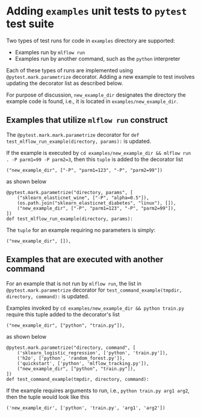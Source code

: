 # Adding `examples` unit tests to `pytest` test suite 

Two types of test runs for code in `examples` directory are supported:
  * Examples run by `mlflow run`
  * Examples run by another command, such as the `python` interpreter
  
Each of these types of runs are implemented using `@pytest.mark.parametrize` decorator.  Adding a new
example to test involves updating the decorator list as described below. 

For purpose of discussion, `new_example_dir` designates the
directory the example code is found, i.e., it is located in `examples/new_example_dir`.

## Examples that utilize `mlflow run` construct
The `@pytest.mark.mark.parametrize` decorator for `def test_mlflow_run_example(directory, params):` 
is updated.

If the example is executed by `cd examples/new_example_dir && mlflow run . -P parm1=99 -P parm2=3`, then
this `tuple` is added to the decorator list
```
("new_example_dir", ["-P", "parm1=123", "-P", "parm2=99"])
```

as shown below

```
@pytest.mark.parametrize("directory, params", [
    ("sklearn_elasticnet_wine", ["-P", "alpha=0.5"]),
    (os.path.join("sklearn_elasticnet_diabetes", "linux"), []),
    ("new_example_dir", ["-P", "parm1=123", "-P", "parm2=99"]),
])
def test_mlflow_run_example(directory, params):
```

The `tuple` for an example requiring no parameters is simply:
```
("new_example_dir", []),
```


## Examples that are executed with another command
For an example that is not run by `mlflow run`, the list in 
`@pytest.mark.parametrize` decorator for `test_command_example(tmpdir, directory, command):` is updated.

Examples invoked by `cd examples/new_example_dir && python train.py` require this tuple added
to the decorator's list
```
("new_example_dir", ["python", "train.py"]),
```

as shown below

```
@pytest.mark.parametrize("directory, command", [
    ('sklearn_logistic_regression', ['python', 'train.py']),
    ('h2o', ['python', 'random_forest.py']),
    ('quickstart', ['python', 'mlflow_tracking.py']),
    ("new_example_dir", ["python", "train.py"]),
])
def test_command_example(tmpdir, directory, command):
```

If the example requires arguments to run, i.e., `python train.py arg1 arg2`, then the 
tuple would look like this
```
('new_example_dir', ['python', 'train.py', 'arg1', 'arg2'])
```